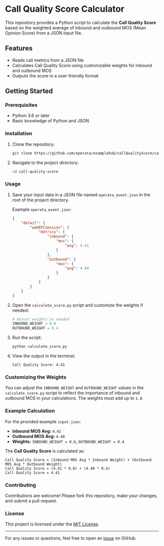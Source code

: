 
# Call Quality Score Calculator

This repository provides a Python script to calculate the **Call Quality Score** based on the weighted average of inbound and outbound MOS (Mean Opinion Score) from a JSON input file.

## Features

- Reads call metrics from a JSON file
- Calculates Call Quality Score using customizable weights for inbound and outbound MOS
- Outputs the score in a user-friendly format

## Getting Started

### Prerequisites

- Python 3.6 or later
- Basic knowledge of Python and JSON

### Installation

1. Clone the repository:
   ```bash
   git clone https://github.com/operata/examplehub/callQualityScore/call-quality-score.git
   ```

2. Navigate to the project directory:
   ```bash
   cd call-quality-score
   ```

### Usage

1. Save your input data in a JSON file named `operata_event.json` in the root of the project directory.

   Example `operata_event.json`:
   ```json
   {
       "detail": {
           "webRTCSession": {
               "metrics": {
                   "inbound": {
                       "mos": {
                           "avg": 4.41
                       }
                   },
                   "outbound": {
                       "mos": {
                           "avg": 4.40
                       }
                   }
               }
           }
       }
   }
   ```

2. Open the `calculate_score.py` script and customize the weights if needed:
   ```python
   # Adjust weights as needed
   INBOUND_WEIGHT = 0.6
   OUTBOUND_WEIGHT = 0.4
   ```

3. Run the script:
   ```bash
   python calculate_score.py
   ```

4. View the output in the terminal:
   ```
   Call Quality Score: 4.41
   ```

### Customizing the Weights

You can adjust the `INBOUND_WEIGHT` and `OUTBOUND_WEIGHT` values in the `calculate_score.py` script to reflect the importance of inbound and outbound MOS in your calculations. The weights must add up to `1.0`.

### Example Calculation

For the provided example `input.json`:
- **Inbound MOS Avg:** `4.41`
- **Outbound MOS Avg:** `4.40`
- **Weights:** `INBOUND_WEIGHT = 0.6`, `OUTBOUND_WEIGHT = 0.4`

The **Call Quality Score** is calculated as:
```
Call Quality Score = (Inbound MOS Avg * Inbound Weight) + (Outbound MOS Avg * Outbound Weight)
Call Quality Score = (4.41 * 0.6) + (4.40 * 0.4)
Call Quality Score = 4.41
```

### Contributing

Contributions are welcome! Please fork this repository, make your changes, and submit a pull request.

### License

This project is licensed under the [MIT License](LICENSE).

---

For any issues or questions, feel free to open an [issue](https://github.com/your-username/call-quality-score/issues) on GitHub.
